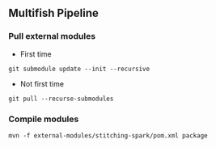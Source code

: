 ## Multifish Pipeline


### Pull external modules

* First time
```
git submodule update --init --recursive
```

* Not first time
```
git pull --recurse-submodules
```

### Compile modules
```
mvn -f external-modules/stitching-spark/pom.xml package
```


